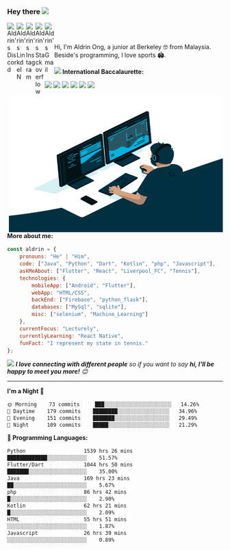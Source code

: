 ### Hey there <img src="https://media.giphy.com/media/hvRJCLFzcasrR4ia7z/giphy.gif" width="25px">
<a href="https://discord.gg/mZzzuP">
  <img align="left" alt="Aldrin's Discord" width="22px" src="https://cdn.jsdelivr.net/npm/simple-icons@v3/icons/discord.svg" />
</a>
<a href="https://www.linkedin.com/in/aldrin-ong-83248b194/">
  <img align="left" alt="Aldrin's LinkdeIN" width="22px" src="https://cdn.jsdelivr.net/npm/simple-icons@v3/icons/linkedin.svg" />
</a>
<a href="https://www.instagram.com/aldrin0n9/">
  <img align="left" alt="Aldrin's Instagram" width="22px" src="https://cdn.jsdelivr.net/npm/simple-icons@v3/icons/instagram.svg" />
</a>
<a href="https://stackoverflow.com/users/13396396/aldrin-ong">
  <img align="left" alt="Aldrin's Stackoverflow" width="22px" src="https://cdn.jsdelivr.net/npm/simple-icons@3.11.0/icons/stackoverflow.svg" />
</a>
<a href="mailto:0n9aldrin@gmail.com">
  <img align="left" alt="Aldrin's Gmail" width="22px" src="https://cdn.jsdelivr.net/npm/simple-icons@3.11.0/icons/gmail.svg" />
</a>

<br />
<br />

Hi, I'm Aldrin Ong, a junior at Berkeley 🤓 from Malaysia. Beside's programming, I love sports 🏟️.

**<img src="https://upload.wikimedia.org/wikipedia/commons/thumb/8/88/International_Baccalaureate_Logo.svg/1200px-International_Baccalaureate_Logo.svg.png" width="20" />  International Baccalaurette:**
<br />

![](https://img.shields.io/badge/HL-Physics-informational?style=flat&color=2bbc8a)
![](https://img.shields.io/badge/HL-Mathematics_Analysis_and_Approaches-informational?style=flat&color=2bbc8a)
![](https://img.shields.io/badge/HL-Economics-informational?style=flat&&color=2bbc8a)
![](https://img.shields.io/badge/SL-English_Language_and_Literature-informational?style=flat&&color=orange)
![](https://img.shields.io/badge/SL-Computer_Science-informational?style=flat&&color=orange)
![](https://img.shields.io/badge/SL-Chinese-informational?style=flat&&color=orange)



  <img align="right" alt="GIF" src="Programmer.gif" width="500" height="320" />
  
**More about me:**
```javascript
const aldrin = {
    pronouns: "He" | "Him",
    code: ["Java", "Python", "Dart", "Kotlin", "php", "Javascript"],
    askMeAbout: ["Flutter", "React", "Liverpool_FC", "Tennis"],
    technologies: {
        mobileApp: ["Android", "Flutter"],
        webApp: "HTML/CSS",
        backEnd: ["Firebase", "python_flask"],
        databases: ["MySql", "sqlite"],
        misc: ["selenium", "Machine_Learning"]
    },
    currentFocus: "Lecturely",
    currentlyLearning: "React Native",
    funFact: "I represent my state in tennis."
};
```

<img src="https://media.giphy.com/media/LnQjpWaON8nhr21vNW/giphy.gif" width="60"> <em><b>I love connecting with different people</b> so if you want to say <b>hi, I'll be happy to meet you more!</b> 😊</em>

---

**I'm a Night 🦉** 

```text
🌞 Morning    73 commits     ███░░░░░░░░░░░░░░░░░░░░░░   14.26% 
🌆 Daytime    179 commits    ████████░░░░░░░░░░░░░░░░░   34.96% 
🌃 Evening    151 commits    ███████░░░░░░░░░░░░░░░░░░   29.49% 
🌙 Night      109 commits    █████░░░░░░░░░░░░░░░░░░░░   21.29%

```

**💬 Programming Languages:**
```text
Python                   1539 hrs 26 mins            █████████████░░░░░░░░░░░░░    51.57%
Flutter/Dart             1044 hrs 50 mins            ███████░░░░░░░░░░░░░░░░░░░    35.00%
Java                     169 hrs 23 mins             ██░░░░░░░░░░░░░░░░░░░░░░░░    5.67%
php                      86 hrs 42 mins              █░░░░░░░░░░░░░░░░░░░░░░░░░    2.90%
Kotlin                   62 hrs 21 mins              █░░░░░░░░░░░░░░░░░░░░░░░░░    2.09%
HTML                     55 hrs 51 mins              ░░░░░░░░░░░░░░░░░░░░░░░░░░    1.87%
Javascript               26 hrs 39 mins              ░░░░░░░░░░░░░░░░░░░░░░░░░░    0.89%
```
